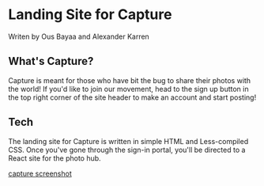 # Landing Site for Capture

Writen by Ous Bayaa and Alexander Karren

## What's Capture?

Capture is meant for those who have bit the bug to share their photos with the world! If you'd like to join our movement, head to the sign up button in the top right corner of the site header to make an account and start posting!

## Tech

The landing site for Capture is written in simple HTML and Less-compiled CSS. Once you've gone through the sign-in portal, you'll be directed to a React site for the photo hub.

[capture screenshot](screenshot.jpg)
